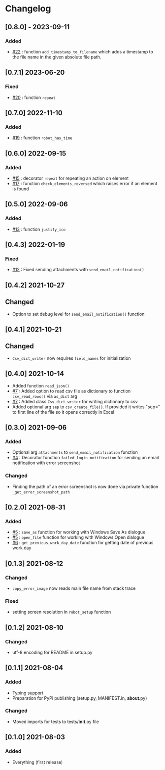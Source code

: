 # Changelog

## [0.8.0] - 2023-09-11
### Added
- [#22](https://github.com/ultimaterpa/urpautils/issues/22) : function `add_timestamp_to_filename` which adds a timestamp to the file name in the given absolute file path.

## [0.7.1] 2023-06-20
### Fixed
- [#20](https://github.com/ultimaterpa/urpautils/issues/20) : function `repeat`

## [0.7.0] 2022-11-10
### Added
- [#19](https://github.com/ultimaterpa/urpautils/issues/19) : function `robot_has_time`

## [0.6.0] 2022-09-15
### Added
- [#15](https://github.com/ultimaterpa/urpautils/pull/15) : decorator `repeat` for repeating an action on element
- [#17](https://github.com/ultimaterpa/urpautils/pull/17) : function `check_elements_reversed` which raises error if an element is found

## [0.5.0] 2022-09-06
### Added
- [#13](https://github.com/ultimaterpa/urpautils/issues/13) : function `justify_ico`

## [0.4.3] 2022-01-19
### Fixed
- [#12](https://github.com/ultimaterpa/urpautils/pull/12) : Fixed sending attachments with `send_email_notification()`

## [0.4.2] 2021-10-27
## Changed
- Option to set debug level for `send_email_notification()` function

## [0.4.1] 2021-10-21
## Changed
- `Csv_dict_writer` now requires `field_names` for initialization

## [0.4.0] 2021-10-14
- Added function `read_json()`
- [#7](https://github.com/ultimaterpa/urpautils/issues/7) : Added option to read csv file as dictionary to function `csv_read_rows()` via `as_dict` arg
- [#7](https://github.com/ultimaterpa/urpautils/issues/7) : Added class `Csv_dict_writer` for writing dictionary to csv
- Added optional arg `sep` to `csv_create_file()`. If provided it writes "sep=<separator>" to first line of the file so it opens correctly in Excel

## [0.3.0] 2021-09-06
### Added
- Optional arg `attachments` to `send_email_notification` function
- [#4](https://github.com/ultimaterpa/urpautils/issues/4) : Decorator function `failed_login_notification` for sending an email notification with error screenshot

### Changed
- Finding the path of an error screenshot is now done via private function `_get_error_screenshot_path`

## [0.2.0] 2021-08-31
### Added
- [#5](https://github.com/ultimaterpa/urpautils/issues/5) : `save_as` function for working with Windows Save As dialogue
- [#5](https://github.com/ultimaterpa/urpautils/issues/5) : `open_file` function for working with Windows Open dialogue
- [#6](https://github.com/ultimaterpa/urpautils/issues/6) : `get_previous_work_day_date` function for getting date of previous work day

## [0.1.3] 2021-08-12
### Changed
- `copy_error_image` now reads main file name from stack trace

### Fixed
- setting screen resolution in `robot_setup` function

## [0.1.2] 2021-08-10

### Changed
- utf-8 encoding for README in setup.py

## [0.1.1] 2021-08-04

### Added
- Typing support
- Preparation for PyPi publishing (setup.py, MANIFEST.in, __about__.py)

### Changed
- Moved imports for tests to tests/__init__.py file

## [0.1.0] 2021-08-03

### Added
- Everything (first release)
